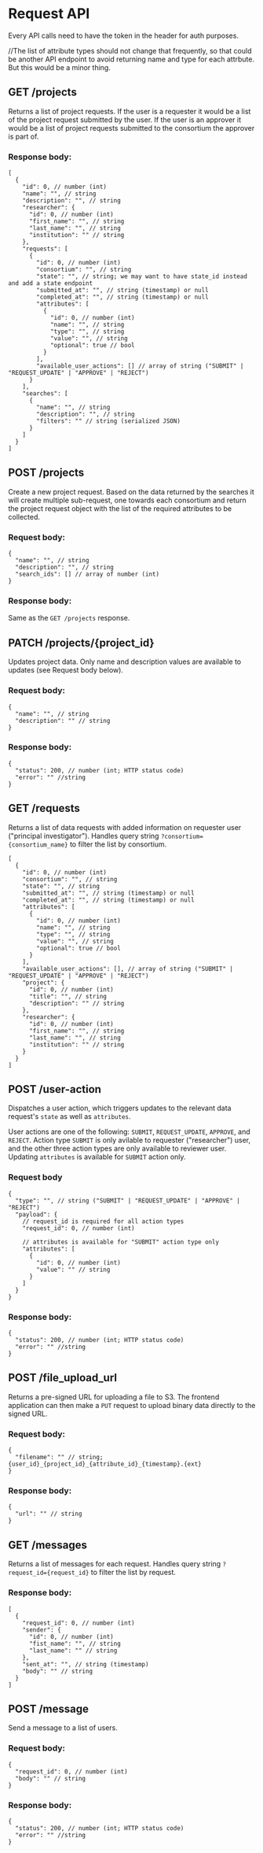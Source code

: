 # Request API

Every API calls need to have the token in the header for auth purposes.

//The list of attribute types should not change that frequently, so that could be another API endpoint to avoid returning name and type for each attrbute. But this would be a minor thing.

## GET /projects

Returns a list of project requests. If the user is a requester it would be a list of the project request submitted by the user. If the user is an approver it would be a list of project requests submitted to the consortium the approver is part of.

### Response body:

```jsonc
[
  {
    "id": 0, // number (int)
    "name": "", // string
    "description": "", // string
    "researcher": {
      "id": 0, // number (int)
      "first_name": "", // string
      "last_name": "", // string
      "institution": "" // string
    },
    "requests": [
      {
        "id": 0, // number (int)
        "consortium": "", // string
        "state": "", // string; we may want to have state_id instead and add a state endpoint
        "submitted_at": "", // string (timestamp) or null
        "completed_at": "", // string (timestamp) or null
        "attributes": [
          {
            "id": 0, // number (int)
            "name": "", // string
            "type": "", // string
            "value": "", // string
            "optional": true // bool
          }
        ],
        "available_user_actions": [] // array of string ("SUBMIT" | "REQUEST_UPDATE" | "APPROVE" | "REJECT")
      }
    ],
    "searches": [
      {
        "name": "", // string
        "description": "", // string
        "filters": "" // string (serialized JSON)
      }
    ]
  }
]
```

## POST /projects

Create a new project request. Based on the data returned by the searches it will create multiple sub-request, one towards each consortium and return the project request object with the list of the required attributes to be collected.

### Request body:

```jsonc
{
  "name": "", // string
  "description": "", // string
  "search_ids": [] // array of number (int)
}
```

### Response body:

Same as the `GET /projects` response.

## PATCH /projects/{project_id}

Updates project data. Only name and description values are available to updates (see Request body below).

### Request body:

```jsonc
{
  "name": "", // string
  "description": "" // string
}
```

### Response body:

```jsonc
{
  "status": 200, // number (int; HTTP status code)
  "error": "" //string
}
```

## GET /requests

Returns a list of data requests with added information on requester user ("principal investigator"). Handles query string `?consortium={consortium_name}` to filter the list by consortium.

```jsonc
[
  {
    "id": 0, // number (int)
    "consortium": "", // string
    "state": "", // string
    "submitted_at": "", // string (timestamp) or null
    "completed_at": "", // string (timestamp) or null
    "attributes": [
      {
        "id": 0, // number (int)
        "name": "", // string
        "type": "", // string
        "value": "", // string
        "optional": true // bool
      }
    ],
    "available_user_actions": [], // array of string ("SUBMIT" | "REQUEST_UPDATE" | "APPROVE" | "REJECT")
    "project": {
      "id": 0, // number (int)
      "title": "", // string
      "description": "" // string
    },
    "researcher": {
      "id": 0, // number (int)
      "first_name": "", // string
      "last_name": "", // string
      "institution": "" // string
    }
  }
]
```

## POST /user-action

Dispatches a user action, which triggers updates to the relevant data request's `state` as well as `attributes`.

User actions are one of the following: `SUBMIT`, `REQUEST_UPDATE`, `APPROVE`, and `REJECT`. Action type `SUBMIT` is only avilable to requester ("researcher") user, and the other three action types are only available to reviewer user. Updating `attributes` is available for `SUBMIT` action only.

### Request body

```jsonc
{
  "type": "", // string ("SUBMIT" | "REQUEST_UPDATE" | "APPROVE" | "REJECT")
  "payload": {
    // request_id is required for all action types
    "request_id": 0, // number (int)

    // attributes is available for "SUBMIT" action type only
    "attributes": [
      {
        "id": 0, // number (int)
        "value": "" // string
      }
    ]
  }
}
```

### Response body:

```jsonc
{
  "status": 200, // number (int; HTTP status code)
  "error": "" //string
}
```

## POST /file_upload_url

Returns a pre-signed URL for uploading a file to S3. The frontend application can then make a `PUT` request to upload binary data directly to the signed URL.

### Request body:

```jsonc
{
  "filename": "" // string; {user_id}_{project_id}_{attribute_id}_{timestamp}.{ext}
}
```

### Response body:

```jsonc
{
  "url": "" // string
}
```

## GET /messages

Returns a list of messages for each request. Handles query string `?request_id={request_id}` to filter the list by request.

### Response body:

```jsonc
[
  {
    "request_id": 0, // number (int)
    "sender": {
      "id": 0, // number (int)
      "fist_name": "", // string
      "last_name": "" // string
    },
    "sent_at": "", // string (timestamp)
    "body": "" // string
  }
]
```

## POST /message

Send a message to a list of users.

### Request body:

```jsonc
{
  "request_id": 0, // number (int)
  "body": "" // string
}
```

### Response body:

```jsonc
{
  "status": 200, // number (int; HTTP status code)
  "error": "" //string
}
```
